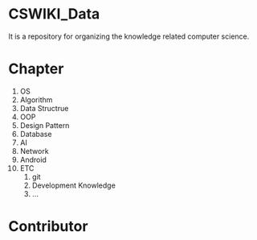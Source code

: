 # CSWIKI_Data
It is a repository for organizing the knowledge related computer science.

# Chapter
1. OS
2. Algorithm
3. Data Structrue
4. OOP
5. Design Pattern
6. Database
7. AI
8. Network
9. Android
10. ETC
    1. git
    2. Development Knowledge
    3. ...


# Contributor
